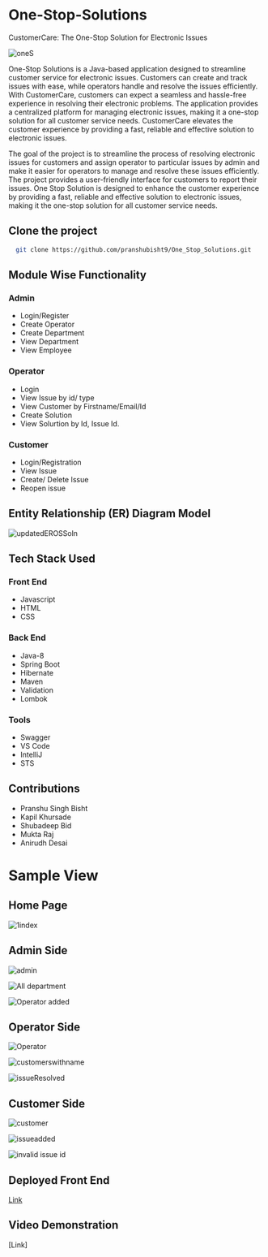 # One-Stop-Solutions

CustomerCare: The One-Stop Solution for Electronic Issues

![oneS](https://user-images.githubusercontent.com/106018070/215494145-d04ee39b-58cd-4af0-adc6-fa21444f4f49.png)


One-Stop Solutions is a Java-based application designed to streamline customer service for electronic issues. Customers can create and track issues with ease, while operators handle and resolve the issues efficiently. With CustomerCare, customers can expect a seamless and hassle-free experience in resolving their electronic problems. The application provides a centralized platform for managing electronic issues, making it a one-stop solution for all customer service needs. CustomerCare elevates the customer experience by providing a fast, reliable and effective solution to electronic issues.

The goal of the project is to streamline the process of resolving electronic issues for customers and assign operator to particular issues by admin and make it easier for operators to manage and resolve these issues efficiently. The project provides a user-friendly interface for customers to report their issues. One Stop Solution is designed to enhance the customer experience by providing a fast, reliable and effective solution to electronic issues, making it the one-stop solution for all customer service needs.

## Clone the project

```bash
  git clone https://github.com/pranshubisht9/One_Stop_Solutions.git
```

## Module Wise Functionality

### Admin 
* Login/Register
* Create Operator
* Create Department
* View Department
* View Employee

### Operator
* Login
* View Issue by id/ type
* View Customer by Firstname/Email/Id
* Create Solution
* View Solurtion by Id, Issue Id.

### Customer
* Login/Registration
* View Issue
* Create/ Delete Issue
* Reopen issue


## Entity Relationship (ER) Diagram Model

![updatedEROSSoln](https://user-images.githubusercontent.com/106018070/215487357-b4d5afda-0d99-4f13-836c-a3f3a59659a4.png)



## Tech Stack Used

### Front End
* Javascript
* HTML
* CSS

### Back End
* Java-8
* Spring Boot
* Hibernate
* Maven
* Validation
* Lombok

### Tools
* Swagger
* VS Code
* IntelliJ
* STS

## Contributions

* Pranshu Singh Bisht
* Kapil Khursade
* Shubadeep Bid
* Mukta Raj
* Anirudh Desai

# Sample View

## Home Page
![1index](https://user-images.githubusercontent.com/106018070/215519358-e3e438d8-f496-4ea3-bef7-930021acdff1.png)

## Admin Side
![admin](https://user-images.githubusercontent.com/106018070/215519532-3f6e42de-8d8e-4fa8-b2bd-7c97562e3d3a.png)

![All department](https://user-images.githubusercontent.com/106018070/215520659-5cce0e18-8040-4d90-9c6b-b31b3d83969e.png)


![Operator added](https://user-images.githubusercontent.com/106018070/215520742-28528408-92de-479c-b830-8cd7c534d554.png)



## Operator Side
![Operator](https://user-images.githubusercontent.com/106018070/215519784-6dd4f37e-dfaa-43e4-90f1-04bd89560c0c.png)

![customerswithname](https://user-images.githubusercontent.com/106018070/215525636-64217104-2ec6-41f4-990b-0d2b163904c5.png)



![issueResolved](https://user-images.githubusercontent.com/106018070/215525683-87d3fd39-8944-4d31-8c57-af73b7c918d5.png)




## Customer Side
![customer](https://user-images.githubusercontent.com/106018070/215520056-fef14638-a4a6-45a8-a45b-8b8b28ac545f.png)

![issueadded](https://user-images.githubusercontent.com/106018070/215520127-4e6f6c5e-1a9f-4f28-bb36-6f82d23002ec.png)


![invalid issue id](https://user-images.githubusercontent.com/106018070/215525428-a78b5b4f-1654-4193-9bfd-ffa501717119.png)



## Deployed Front End

[Link](https://musical-treacle-054b23.netlify.app/)

## Video Demonstration

[Link]
